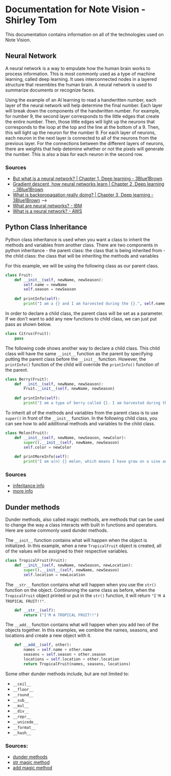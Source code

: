 # Documentation for Note Vision - Shirley Tom

This documentation contains information on all of the technologies used on Note Vision.


## Neural Network

A neural network is a way to empulate how the human brain works to process information. This is most commonly used as a type of machine learning, called deep learning. It uses interconnected nodes in a layered structure that resembles the human brain. A neural network is used to summarize documents or recognize faces.

Using the example of an AI learning to read a handwritten number, each layer of the neural network will help determine the final number. Each layer will break down the components of the handwritten number. For example, for number 9, the second layer corresponds to the little edges that create the entire number. Then, those little edges will light up the neurons that corresponds to the loop at the top and the line at the bottom of a 9. Then, this will light up the neuron for the number 9. For each layer of neurons, each neuron in the next layer is connected to all of the neurons from the previous layer. For the connections between the different layers of neurons, there are weights that help detemine whether or not the pixels will generate the number. This is also a bias for each neuron in the second row.

### Sources
- [But what is a neural network? | Chapter 1, Deep learning - 3Blue1Brown](https://www.youtube.com/watch?v=aircAruvnKk)
- [Gradient descent, how neural networks learn | Chapter 2, Deep learning - 3Blue1Brown](https://www.youtube.com/watch?v=IHZwWFHWa-w)
- [What is backpropagation really doing? | Chapter 3, Deep learning - 3Blue1Brown](https://www.youtube.com/watch?v=Ilg3gGewQ5U) -->
- [What are neural networks? - IBM](https://www.ibm.com/topics/neural-networks) 
- [What is a neural network? - AWS](https://aws.amazon.com/what-is/neural-network/)


## Python Class Inheritance

Python class inheritance is used when you want a class to inherit the methods and variables from another class. There are two components in python inheritance
	- the parent class: the class that is being inherited from
	- the child class: the class that will be inheriting the methods and variables

For this example, we will be using the following class as our parent class.
```py
class Fruit: 
	def __init__(self, newName, newSeason):
		self.name = newName
		self.season = newSeason
	
	def printInfo(self):
		print("I am a {} and I am harvested during the {}.", self.name, self.season)
```

In order to declare a child class, the parent class will be set as a parameter. If we don't want to add any new functions to child class, we can just put pass as shown below.
```py
class Citrus(Fruit): 
	pass
```

The following code shows another way to declare a child class. This child class will have the same `__init__` function as the parent by specifying putting the parent class before the `__init__` function. However, the `printInfo()` function of the child will override the `printInfo()` function of the parent.
```py
class Berry(Fruit): 
	def __init__(self, newName, newSeason):
		Fruit.__init__(self, newName, newSeason)
	
	def printInfo(self):
		print("I am a type of berry called {}. I am harvested during the {}.", self.name, self.season)
```

To inherit all of the methods and variables from the parent class is to use `super()` in front of the `__init__` function. In the following child class, you can see how to add additional methods and variables to the child class. 
```py
class Melon(Fruit): 
	def __init__(self, newName, newSeason, newColor):
		super().__init__(self, newName, newSeason)
		self.color = newColor
	
	def printMoreInfo(self):
		print("I am a(n) {} melon, which means I have grow on a vine and contain many seeds.", self.color)
```

### Sources
- [inferitance info](https://www.w3schools.com/python/python_inheritance.asp)
- [more info](https://www.geeksforgeeks.org/inheritance-in-python/)


## Dunder methods

Dunder methods, also called magic methods, are methods that can be used to change the way a class interacts with built in functions and operators. Here are some commonly used dunder methods.

The `__init__` function contains what will happen when the object is initialized. In this example, when a new `TropicalFruit` object is created, all of the values will be assigned to their respective variables.
```py
class TropicalFruit(Fruit): 
	def __init__(self, newName, newSeason, newLocation):
		super().__init__(self, newName, newSeason)
		self.location = newLocation
```

The `__str__` function contains what will happen when you use the `str()` function on the object. Continuning the same class as before, when the `TropicalFruit` object printed or put in the `str()` function, it will return `"I'M A TROPICAL FRUIT!!"`.
```py
	def __str__(self):
		return ("I'M A TROPICAL FRUIT!!")
```

The `__add__` function contains what will happen when you add two of the objects together. In this examples, we combine the names, seasons, and locations and create a new object with it. 
```py
	def __add__(self, other):
		names = self.name + other.name
		seasons = self.season + other.season
		locations = self.location + other.location
		return TropicalFruit(names, seasons, locations)
```

Some other dunder methods include, but are not limited to:
- `__ceil__`
- `__floor__`
- `__round__`
- `__sub__`
- `__mul__`
- `__div__`
- `__repr__`
- `__unicode__`
- `__format__`
- `__hash__`

### Sources:
- [dunder methods](https://www.geeksforgeeks.org/dunder-magic-methods-python/)
- [str magic method](https://www.scaler.com/topics/python-str/)
- [add magic method](https://www.geeksforgeeks.org/python-__add__-magic-method/)


<!-- Using PyTorch, we can fine tune Mask RCNN on a custom dataset. Mask RCNN is a deep learning instance segmenetation technique that is used to detected objects. To design a Mask RCNN network, you need to specify the classs and anchor boxes. There are two stages to a Mask RCNN network. The first stage is a regional proposal network. It will create bounding boxes based on anchor boxes. The second stage is a RCNN detector that fine tunes the bounding boxes. To train a Mask RCNN, you need three things aside from the image: the ground-truth bounding boxes, instances labels, and instance masks. All four items will be needed in order to train the Mask RCNN. 

### Sources:
- [link to video](https://www.youtube.com/watch?v=vV9L71hK-RE)
- [link to article](https://www.mathworks.com/help/vision/ug/getting-started-with-mask-r-cnn-for-instance-segmentation.html) -->



